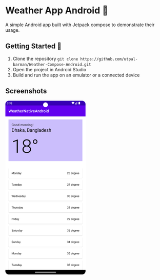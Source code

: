 # Weather App Android 🚀

A simple Android app built with Jetpack compose to demonstrate their usage.

## Getting Started 🚶‍

1. Clone the repository `git clone https://github.com/utpal-barman/Weather-Compose-Android.git`
2. Open the project in Android Studio
3. Build and run the app on an emulator or a connected device

## Screenshots

<img src="https://raw.githubusercontent.com/utpal-barman/Weather-Compose-Android/develop/readme/readme-image.png" width="250px"/>